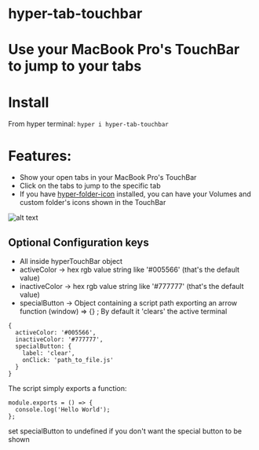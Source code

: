 hyper-tab-touchbar
======

# Use your MacBook Pro's TouchBar to jump to your tabs

# Install

From hyper terminal: `hyper i hyper-tab-touchbar`

# Features:

- Show your open tabs in your MacBook Pro's TouchBar
- Click on the tabs to jump to the specific tab
- If you have [hyper-folder-icon](https://github.com/moimart/hyper-folder-icon) installed, you can have your Volumes and custom folder's icons shown in the TouchBar

![alt text](https://i.imgur.com/2pnvB1w.jpg)

## Optional Configuration keys

- All inside hyperTouchBar object
- activeColor -> hex rgb value string like '#005566' (that's the default value)
- inactiveColor -> hex rgb value string like '#777777' (that's the default value)
- specialButton -> Object containing a script path exporting an arrow function (window) => {} ; By default it 'clears' the active terminal

```
{
  activeColor: '#005566',
  inactiveColor: '#777777',
  specialButton: {
    label: 'clear',
    onClick: 'path_to_file.js'
  }
}
```

The script simply exports a function:

```
module.exports = () => {
  console.log('Hello World');
};
```

set specialButton to undefined if you don't want the special button to be shown
